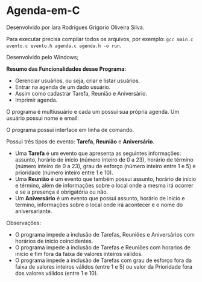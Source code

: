 # Agenda-em-C

Desenvolvido por Iara Rodrigues Grigorio Oliveira Silva.

Para executar precisa compilar todos os arquivos, por exemplo: <code>gcc main.c evento.c evento.h agenda.c agenda.h -o run</code>.

Desenvolvido pelo Windows;

<b> Resumo das Funcionalidades desse Programa: </b>
<ul>
  <li>Gerenciar usuários, ou seja, criar e listar usuários. </li>
  <li>Entrar na agenda de um dado usuário. </li>
  <li>Assim como cadastrar Tarefa, Reunião e Aniversário. </li>
  <li>Imprimir agenda. </li>
</ul>

<p>O programa é multiusuário e cada um possui sua própria agenda. Um usuário possui nome e email. </p>
<p>O programa possui interface em linha de comando.</p>
<p>Possui três tipos de evento: <b>Tarefa</b>, <b>Reunião</b> e <b>Aniversário</b>.</p>
<ul>
   <li>Uma <b>Tarefa</b> é um evento que apresenta as seguintes informações: assunto, horário de início (número inteiro de 0 a 23), horário de término (número inteiro de 0 a 23), grau de esforço (número inteiro entre 1 e 5) e prioridade (número inteiro entre 1 e 10).</li>
  <li>Uma <b>Reunião</b> é um evento que também possui assunto, horário de início e término, além de informações sobre o local onde a mesma irá ocorrer e se a presença é obrigatória ou não.</li>
  <li>Um <b>Aniversário</b> é um evento que possui assunto, horário de inicio e termino, informações sobre o local onde irá acontecer e o nome do aniversariante.</li>
</ul>
<p>Observações:</p>
<ul>
  <li>O programa impede a inclusão de Tarefas, Reuniões e Aniversários com horários de inicio coincidentes.</li>
  <li>O programa impede a inclusão de Tarefas e Reuniões com horarios de inicio e fim fora da faixa de valores inteiros válidos.</li>
  <li>O programa impede a inclusão de Tarefas com grau de esforço fora da faixa de valores inteiros válidos (entre 1 e 5) ou valor da Prioridade fora dos valores válidos (entre 1 e 10).</li>
</ul>
